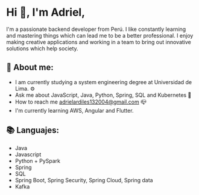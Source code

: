 

# Hi 👋, I'm Adriel,

I'm a passionate backend developer from Perú. I like constantly learning and mastering things which can lead me to be a better professional. I enjoy making creative applications and working in a team to bring out innovative solutions which help society. 


## 📝 About me:
- I am currently studying a system engineering degree at Universidad de Lima. ⚙
- Ask me about JavaScript, Java, Python, Spring, SQL and Kubernetes 🧾
- How to reach me adrielardiles132004@gmail.com 📪
- I'm currently learning AWS, Angular and Flutter.

## 📚 Languajes:

- Java  
- Javascript 
- Python + PySpark
- Spring
- SQL
- Spring Boot, Spring Security, Spring Cloud, Spring data
- Kafka
  

           
       
     
     
